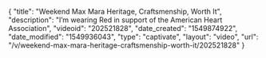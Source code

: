 {
    "title": "Weekend Max Mara Heritage, Craftsmenship, Worth It",
    "description": "I’m wearing Red in support of the American Heart Association",
    "videoid": "202521828",
    "date_created": "1549874922",
    "date_modified": "1549936043",
    "type": "captivate",
    "layout": "video",
    "url": "\/v\/weekend-max-mara-heritage-craftsmenship-worth-it\/202521828"
}